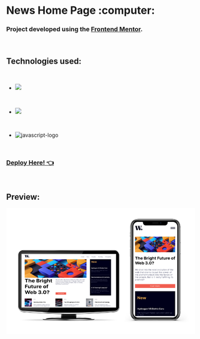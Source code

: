 <h1> News Home Page :computer:  </h1>
<h3>Project developed using the <a href="https://www.frontendmentor.io/">Frontend Mentor</a>.</h3>

<br>

<h2>Technologies used:</h2>
<br>

- <img src="https://img.shields.io/badge/HTML-239120?style=for-the-badge&logo=html5&logoColor=white">

<br>

- <img src="https://img.shields.io/badge/CSS-239120?&style=for-the-badge&logo=css3&logoColor=white">

<br>

- <img src="https://img.shields.io/badge/JavaScript-F7DF1E?style=for-the-badge&logo=javascript&logoColor=black" alt="javascript-logo"/>

<br>

<h3><a href="https://afrguilherme.github.io/News-Homepage/">Deploy Here! 👈</a></h3>

<br>

<h2>Preview:</h2>

<img src="https://github.com/afrguilherme/News-Homepage/blob/master/assets/News%20Mockup.png?raw=true"/>
